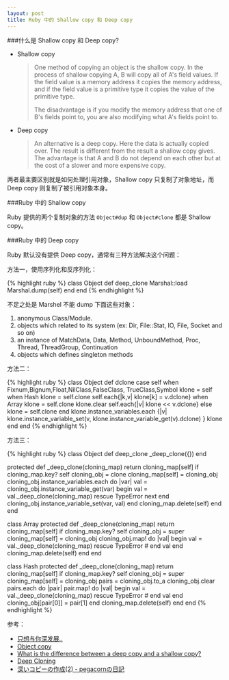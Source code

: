 ```yaml
---
layout: post
title: Ruby 中的 Shallow copy 和 Deep copy
---
```


###什么是 Shallow copy 和 Deep copy?

* Shallow copy

  > One method of copying an object is the shallow copy. In the process of shallow copying A, B will copy all of A's field values. If the field value is a memory address it copies the memory address, and if the field value is a primitive type it copies the value of the primitive type.
  >
  > The disadvantage is if you modify the memory address that one of B's fields point to, you are also modifying what A's fields point to.

* Deep copy

  > An alternative is a deep copy. Here the data is actually copied over. The result is different from the result a shallow copy gives. The advantage is that A and B do not depend on each other but at the cost of a slower and more expensive copy.


两者最主要区别就是如何处理引用对象，Shallow copy 只复制了对象地址，而 Deep copy 则复制了被引用对象本身。

###Ruby 中的 Shallow copy

Ruby 提供的两个复制对象的方法 `Object#dup` 和 `Object#clone` 都是 Shallow copy。

###Ruby 中的 Deep copy

Ruby 默认没有提供 Deep copy，通常有三种方法解决这个问题：

方法一，使用序列化和反序列化：

{% highlight ruby %}
class Object
  def deep_clone
    Marshal::load Marshal.dump(self)
  end
end
{% endhighlight %}

不足之处是 Marshel 不能 dump 下面这些对象：

1. anonymous Class/Module.
2. objects which related to its system (ex: Dir, File::Stat, IO, File, Socket and so on)
3. an instance of MatchData, Data, Method, UnboundMethod, Proc, Thread, ThreadGroup, Continuation
4. objects which defines singleton methods

方法二：

{% highlight ruby %}
class Object
  def dclone
    case self
      when Fixnum,Bignum,Float,NilClass,FalseClass,
           TrueClass,Symbol
        klone = self
      when Hash
        klone = self.clone
        self.each{|k,v| klone[k] = v.dclone}
      when Array
        klone = self.clone
        klone.clear
        self.each{|v| klone << v.dclone}
      else
        klone = self.clone
    end
    klone.instance_variables.each {|v|
      klone.instance_variable_set(v,
        klone.instance_variable_get(v).dclone)
    }
    klone
  end
end
{% endhighlight %}

方法三：

{% highlight ruby %}
class Object
  def deep_clone
    _deep_clone({})
  end

  protected
  def _deep_clone(cloning_map)
    return cloning_map[self] if cloning_map.key? self
    cloning_obj = clone
    cloning_map[self] = cloning_obj
    cloning_obj.instance_variables.each do |var|
      val = cloning_obj.instance_variable_get(var)
      begin
        val = val._deep_clone(cloning_map)
      rescue TypeError
        next
      end
      cloning_obj.instance_variable_set(var, val)
    end
    cloning_map.delete(self)
  end
end

class Array
  protected
  def _deep_clone(cloning_map)
    return cloning_map[self] if cloning_map.key? self
    cloning_obj = super
    cloning_map[self] = cloning_obj
    cloning_obj.map! do |val|
      begin
        val = val._deep_clone(cloning_map)
      rescue TypeError
        #
      end
      val
    end
    cloning_map.delete(self)
  end
end

class Hash
  protected
  def _deep_clone(cloning_map)
    return cloning_map[self] if cloning_map.key? self
    cloning_obj = super
    cloning_map[self] = cloning_obj
    pairs = cloning_obj.to_a
    cloning_obj.clear
    pairs.each do |pair|
      pair.map! do |val|
        begin
          val = val._deep_clone(cloning_map)
        rescue TypeError
          #
        end
        val
      end
      cloning_obj[pair[0]] = pair[1]
    end
    cloning_map.delete(self)
  end
end
{% endhighlight %}

参考：

* [只想与你深发展..](http://www.iteye.com/topic/407957)
* [Object copy](http://en.wikipedia.org/wiki/Object_copy)
* [What is the difference between a deep copy and a shallow copy?](http://stackoverflow.com/questions/184710/what-is-the-difference-between-a-deep-copy-and-a-shallow-copy)
* [Deep Cloning](http://www.artima.com/forums/flat.jsp?forum=123&thread=40913)
* [深いコピーの作成(2) - pegacornの日記](http://d.hatena.ne.jp/pegacorn/20070417/1176817721)

